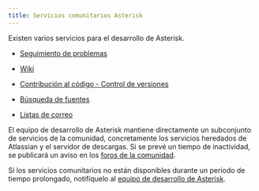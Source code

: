 ```yaml
---
title: Servicios comunitarios Asterisk
---
```


Existen varios servicios para el desarrollo de Asterisk.

* [Seguimiento de problemas](../2.Comunidad_Asterisk/3.Directrices_de_emision_de_asterisk.md)

* [Wiki](https://docs.asterisk.org/)

* [Contribución al código - Control de versiones](../8.Desarrollo/9.Politicas_y_procedimientos/4.Codigo_Contribucion.md)

* [Búsqueda de fuentes](https://github.com/asterisk/asterisk)

* [Listas de correo](https://docs.asterisk.org/Asterisk-Community/Mailing-Lists)

El equipo de desarrollo de Asterisk mantiene directamente un subconjunto de servicios de la comunidad, concretamente los servicios heredados de Atlassian y el servidor de descargas. Si se prevé un tiempo de inactividad, se publicará un aviso en los [foros de la comunidad](https://community.asterisk.org/).


Si los servicios comunitarios no están disponibles durante un periodo de tiempo prolongado, notifíquelo al [equipo de desarrollo de Asterisk](mailto:asteriskteam@digium.com).